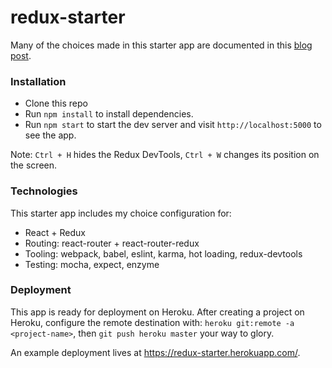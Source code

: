 # redux-starter

Many of the choices made in this starter app are documented in this [blog post](https://quickleft.com/blog/redux-in-plain-english-building-boilerplate/).

### Installation
- Clone this repo
- Run `npm install` to install dependencies.
- Run `npm start` to start the dev server and visit `http://localhost:5000` to see the app.

Note: `Ctrl + H` hides the Redux DevTools, `Ctrl + W` changes its position on the screen.

### Technologies
This starter app includes my choice configuration for:
  - React + Redux
  - Routing: react-router + react-router-redux
  - Tooling: webpack, babel, eslint, karma, hot loading, redux-devtools
  - Testing: mocha, expect, enzyme

### Deployment
This app is ready for deployment on Heroku. After creating a project on Heroku,
configure the remote destination with: `heroku git:remote -a <project-name>`,
then `git push heroku master` your way to glory.

An example deployment lives at https://redux-starter.herokuapp.com/.
